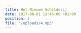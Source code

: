 ```yaml
---
title: Het Nieuwe Schilderij
date: 2017-08-01 13:46:00 +02:00
position: 3
file: "/uploads/4.mp3"
---
```


